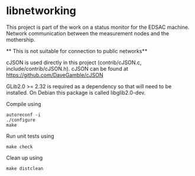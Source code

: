 # libnetworking
This project is part of the work on a status monitor for the EDSAC machine. Network communication between the measurement nodes and the mothership.

** This is not suitable for connection to public networks**

cJSON is used directly in this project (contrib/cJSON.c, include/contrib/cJSON.h). cJSON can be found at https://github.com/DaveGamble/cJSON

GLib2.0 >= 2.32 is required as a dependency so that will need to be installed. On Debian this package is called libglib2.0-dev.

Compile using
```
autoreconf -i
./configure
make
```

Run unit tests using
```
make check
```

Clean up using
```
make distclean
```
